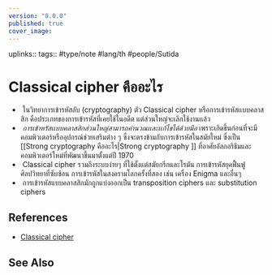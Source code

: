 ```yaml
---
version: "0.0.0"
published: true
cover_image:
---
```

uplinks:: 
tags:: #type/note #lang/th #people/Sutida 
# Classical cipher คืออะไร
-  ในวิทยาการเข้ารหัสลับ (cryptography) ตัว Classical cipher หรือการเข้ารหัสเเบบคลาสสิก คือประเภทของการเข้ารหัสที่เคยใช้ในอดีต แต่ส่วนใหญ่จะเลิกใช้งานเเล้ว
-  *การเข้าหรัสเเบบคลาสสิกส่วนใหญ่สามารถคำนวณเเละเเก้ไขได้ด้วยมือ* เพราะเกิดขึ้นก่อนที่จะมีคอมพิวเตอร์หรืออุปกรณ์ช่วยเสริมต่าง ๆ ซึ่งจะตรงข้ามกับการเข้ารหัสในสมัยใหม่  ซึ่งเป็น [[Strong cryptography คืออะไร|Strong cryptography ]]  ที่อาศัยอัลกอริธึมและคอมพิวเตอร์ใหม่ที่พัฒนาขึ้นมาตั้งแต่ปี 1970
-  Classical cipher รวมถึงระบบง่ายๆ ที่ใช้ตั้งแต่สมัยกรีกและโรมัน การเข้ารหัสยุคฟื้นฟูศิลปวิทยาที่ซับซ้อน การเข้ารหัสในสงครามโลกครั้งที่สอง เช่น เครื่อง Enigma และอื่นๆ
-  การเข้ารหัสแบบคลาสสิกมักถูกแบ่งออกเป็น transposition ciphers และ substitution ciphers
## References
- [Classical cipher](https://en.wikipedia.org/wiki/Classical_cipher)

## See Also